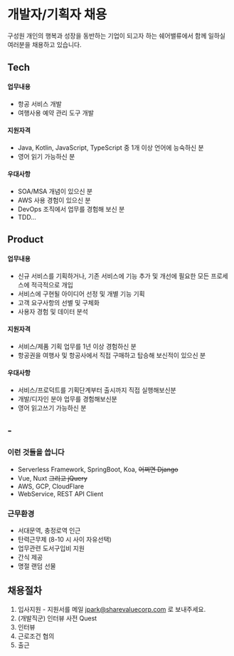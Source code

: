 # 개발자/기획자 채용 

구성원 개인의 행복과 성장을 동반하는 기업이 되고자 하는 쉐어밸류에서 함께 일하실 여러분을 채용하고 있습니다.



## Tech

#### 업무내용
- 항공 서비스 개발 
- 여행사용 예약 관리 도구 개발

#### 지원자격
- Java, Kotlin, JavaScript, TypeScript 중 1개 이상 언어에 능숙하신 분
- 영어 읽기 가능하신 분

#### 우대사항
- SOA/MSA 개념이 있으신 분
- AWS 사용 경험이 있으신 분
- DevOps 조직에서 업무를 경험해 보신 분
- TDD...


## Product 

#### 업무내용
- 신규 서비스를 기획하거나, 기존 서비스에 기능 추가 및 개선에 필요한 모든 프로세스에 적극적으로 개입
- 서비스에 구현될 아이디어 선정 및 개별 기능 기획
- 고객 요구사항의 선별 및 구체화
- 사용자 경험 및 데이터 분석


#### 지원자격
- 서비스/제품 기획 업무를 1년 이상 경험하신 분
- 항공권을 여행사 및 항공사에서 직접 구매하고 탑승해 보신적이 있으신 분 

#### 우대사항
- 서비스/프로덕트를 기획단계부터 출시까지 직접 실행해보신분
- 개발/디자인 분야 업무를 경험해보신분
- 영어 읽고쓰기 가능하신 분



## -

### 이런 것들을 씁니다 
- Serverless Framework, SpringBoot, Koa, ~~어쩌면 Django~~
- Vue, Nuxt ~~그리고 jQuery~~
- AWS, GCP, CloudFlare
- WebService, REST API Client


### 근무환경
- 서대문역, 충정로역 인근
- 탄력근무제 (8-10 시 사이 자유선택) 
- 업무관련 도서구입비 지원
- 간식 제공
- 명절 랜덤 선물


## 채용절차

1. 입사지원 - 지원서를 메일 [jpark@sharevaluecorp.com](mailto:jpark@sharevaluecorp.com) 로 보내주세요. 
2. (개발직군) 인터뷰 사전 Quest
3. 인터뷰
4. 근로조건 협의
5. 출근



